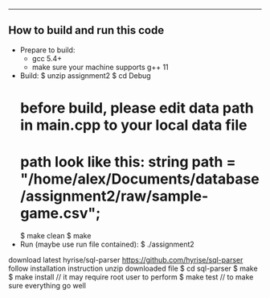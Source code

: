 --------------------
How to build and run this code
--------------------
- Prepare to build:
  + gcc 5.4+
  + make sure your machine supports g++ 11
- Build: 
  $ unzip assignment2
  $ cd Debug
  # before build, please edit data path in main.cpp to your local data file
  # path look like this: string path = "/home/alex/Documents/database/assignment2/raw/sample-game.csv";
  $ make clean
  $ make
- Run (maybe use run file contained):
  $ ./assignment2
  
  
download latest hyrise/sql-parser
https://github.com/hyrise/sql-parser
follow installation instruction
unzip downloaded file
$ cd sql-parser
$ make
$ make install // it may require root user to perform
$ make test // to make sure everything go well
